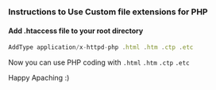 ### Instructions to Use Custom file extensions for PHP

#### Add .htaccess file to your root directory
```javascript
AddType application/x-httpd-php .html .htm .ctp .etc
```
Now you can use PHP coding with `.html` `.htm` `.ctp` `.etc`

Happy Apaching :)
